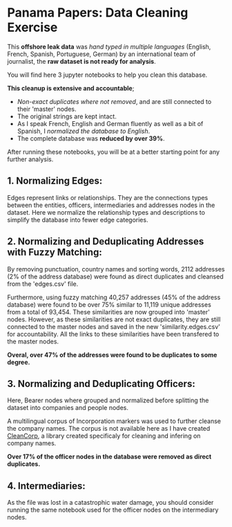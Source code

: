 # Panama Papers: Data Cleaning Exercise

This **offshore leak data** was *hand typed in multiple languages* (English, French, Spanish, Portuguese, German) by an international team of journalist, the **raw dataset is not ready for analysis**. 

You will find here 3 jupyter notebooks to help you clean this database. 

**This cleanup is extensive and accountable**;
- *Non-exact duplicates where not removed*, and are still connected to their 'master' nodes. 
- The original strings are kept intact. 
- As I speak French, English and German fluently as well as a bit of Spanish, I *normalized the database to English*.
- The complete database was **reduced by over 39%**. 

After running these notebooks, you will be at a better starting point for any further analysis. 

## 1. Normalizing Edges:

Edges represent links or relationships. They are the connections types between the entities, officers, intermediaries and addresses nodes in the dataset. Here we normalize the relationship types and descriptions to simplify the database into fewer edge categories.

## 2. Normalizing and Deduplicating Addresses with Fuzzy Matching:

By removing punctuation, country names and sorting words, 2112 addresses (2% of the address database) were found as direct duplicates and cleansed from the 'edges.csv' file.

Furthermore, using fuzzy matching 40,257 addresses (45% of the address database) were found to be over 75% similar to 11,119 unique addresses from a total of 93,454. These similarities are now grouped into 'master' nodes. However, as these similarities are not exact duplicates, they are still connected to the master nodes and saved in the new 'similarity.edges.csv' for accountability. All the links to these similarities have been transfered to the master nodes.

**Overal, over 47% of the addresses were found to be duplicates to some degree.** 

## 3. Normalizing and Deduplicating Officers: 
Here, Bearer nodes where grouped and normalized before splitting the dataset into companies and people nodes. 

A multilingual corpus of Incorporation markers was used to further cleanse the company names. The corpus is not available here as I have created [CleanCorp](https://github.com/Syker-uk/CleanCorp), a library created specificaly for cleaning and infering on company names.

**Over 17% of the officer nodes in the database were removed as direct duplicates.**

## 4. Intermediaries: 

As the file was lost in a catastrophic water damage, you should consider running the same notebook used for the officer nodes on the intermediary nodes.
